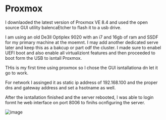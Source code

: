 # Proxmox

I downlaoded the latest version of Proxmox VE 8.4 and used the open source GUI utility balencaEtcher to flash it to a usb drive.

I am using an old De3ll Optiplex 9020 with an i7 and 16gb of ram and SSDF for my primary machine at the moemnt. I may add another dedicated serve later and keep this as a bakcup or part odf the cluster. I made sure to enabel UEFI boot and also enable all virtualiziont features and then proceeded to boot form the USB to isntall Proxmox.

THis is my first time using proxmox so I chose the GUI isntallationa dn let it go to work. 

For network I assinged it as static ip address of 192.168.100 and the proper dns and gateway address and set a hsotname as well. 

After the isntallation finished and the server rebooted, I was able to login formt he web interface on port 8006 to finihs ocnfiguring the server.

![image](https://github.com/user-attachments/assets/2fb56f8b-676f-448e-97e4-6cd4bc9c92b6)


